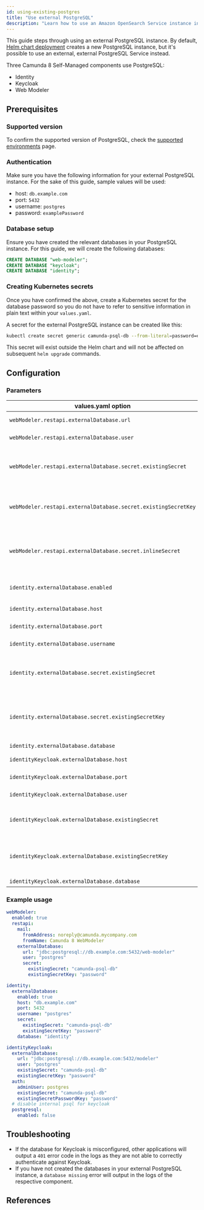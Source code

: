 ```yaml
---
id: using-existing-postgres
title: "Use external PostgreSQL"
description: "Learn how to use an Amazon OpenSearch Service instance in Camunda 8 Self-Managed deployment."
---
```


This guide steps through using an external PostgreSQL instance. By default, [Helm chart deployment](/self-managed/setup/overview.md) creates a new PostgreSQL instance, but it's possible to use an external, external PostgreSQL Service instead.

Three Camunda 8 Self-Managed components use PostgreSQL:

- Identity
- Keycloak
- Web Modeler

## Prerequisites

### Supported version

To confirm the supported version of PostgreSQL, check the [supported environments](/reference/supported-environments.md) page.

### Authentication

Make sure you have the following information for your external PostgreSQL instance. For the sake of this guide, sample values will be used:

- host: `db.example.com`
- port: `5432`
- username: `postgres`
- password: `examplePassword`

### Database setup

Ensure you have created the relevant databases in your PostgreSQL instance. For this guide, we will create the following databases:

```SQL
CREATE DATABASE "web-modeler";
CREATE DATABASE "keycloak";
CREATE DATABASE "identity";
```

### Creating Kubernetes secrets

Once you have confirmed the above, create a Kubernetes secret for the database password so you do not have to refer to sensitive information in plain text within your `values.yaml`.

A secret for the external PostgreSQL instance can be created like this:

```bash
kubectl create secret generic camunda-psql-db --from-literal=password=examplePassword -n camunda
```

This secret will exist outside the Helm chart and will not be affected on subsequent `helm upgrade` commands.

## Configuration

### Parameters

| values.yaml option                                             | type    | default | description                                                              |
| -------------------------------------------------------------- | ------- | ------- | ------------------------------------------------------------------------ |
| `webModeler.restapi.externalDatabase.url`                      | string  | `""`    | JDBC url of the database                                                 |
| `webModeler.restapi.externalDatabase.user`                     | string  | `""`    | Username of the database                                                 |
| `webModeler.restapi.externalDatabase.secret.existingSecret`    | string  | `""`    | Kubernetes Secret name containing a database password                    |
| `webModeler.restapi.externalDatabase.secret.existingSecretKey` | string  | `""`    | Key within the Kubernetes Secret that has the database password          |
| `webModeler.restapi.externalDatabase.secret.inlineSecret`      | string  | `""`    | string literal of the database password if not using a Kubernetes Secret |
| `identity.externalDatabase.enabled`                            | boolean | `false` | Enable the externalDatabase options                                      |
| `identity.externalDatabase.host`                               | string  | `""`    | Hostname of the database                                                 |
| `identity.externalDatabase.port`                               | integer | `5432`  | Port of the database                                                     |
| `identity.externalDatabase.username`                           | string  | `""`    | Username of the database                                                 |
| `identity.externalDatabase.secret.existingSecret`              | string  | `""`    | Kubernetes Secret name containing database password                      |
| `identity.externalDatabase.secret.existingSecretKey`           | string  | `""`    | Key within the Kubernetes Secret that contains the database password     |
| `identity.externalDatabase.database`                           | string  | `""`    | Database name                                                            |
| `identityKeycloak.externalDatabase.host`                       | string  | `""`    | Database host name                                                       |
| `identityKeycloak.externalDatabase.port`                       | integer | `5432`  | Database port number                                                     |
| `identityKeycloak.externalDatabase.user`                       | string  | `""`    | Database user name                                                       |
| `identityKeycloak.externalDatabase.existingSecret`             | string  | `""`    | Kubernetes Secret containing the database password                       |
| `identityKeycloak.externalDatabase.existingSecretKey`          | string  | `""`    | Key within the Kubernetes Secret containing the database password        |
| `identityKeycloak.externalDatabase.database`                   | string  | `""`    | Database name                                                            |

### Example usage

```yaml
webModeler:
  enabled: true
  restapi:
    mail:
      fromAddress: noreply@camunda.mycompany.com
      fromName: Camunda 8 WebModeler
    externalDatabase:
      url: "jdbc:postgresql://db.example.com:5432/web-modeler"
      user: "postgres"
      secret:
        existingSecret: "camunda-psql-db"
        existingSecretKey: "password"

identity:
  externalDatabase:
    enabled: true
    host: "db.example.com"
    port: 5432
    username: "postgres"
    secret:
      existingSecret: "camunda-psql-db"
      existingSecretKey: "password"
    database: "identity"

identityKeycloak:
  externalDatabase:
    url: "jdbc:postgresql://db.example.com:5432/modeler"
    user: "postgres"
    existingSecret: "camunda-psql-db"
    existingSecretKey: "password"
  auth:
    adminUser: postgres
    existingSecret: "camunda-psql-db"
    existingSecretPasswordKey: "password"
  # disable internal psql for keycloak
  postgresql:
    enabled: false
```

## Troubleshooting

- If the database for Keycloak is misconfigured, other applications will output a `401` error code in the logs as they are not able to correctly authenticate against Keycloak.
- If you have not created the databases in your external PostgreSQL instance, a `database missing` error will output in the logs of the respective component.

## References
